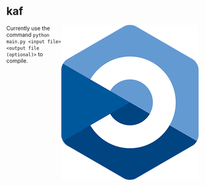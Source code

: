 # kaf
<img align="right" src="https://github.com/IdoTauman/kaf/blob/main/logo.png?raw=true" />

Currently use the command ```python main.py <input file> <output file (optional)>``` to compile.
